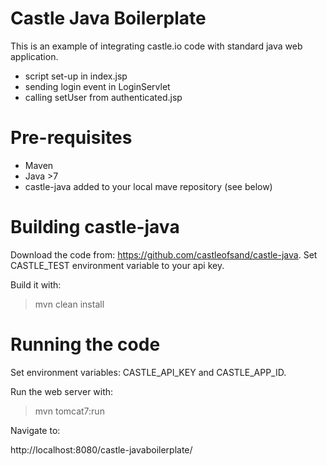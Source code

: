 Castle Java Boilerplate
=======================

This is an example of integrating castle.io code with standard java web application.

* script set-up in index.jsp
* sending login event in LoginServlet
* calling setUser from authenticated.jsp


Pre-requisites
==============

* Maven
* Java >7
* castle-java added to your local mave repository (see below)

Building castle-java
====================

Download the code from: https://github.com/castleofsand/castle-java. Set CASTLE_TEST environment variable to your api key.

Build it with:

> mvn clean install


Running the code
================

Set environment variables: CASTLE_API_KEY and CASTLE_APP_ID.
 
Run the web server with:

> mvn tomcat7:run

Navigate to:

http://localhost:8080/castle-javaboilerplate/



